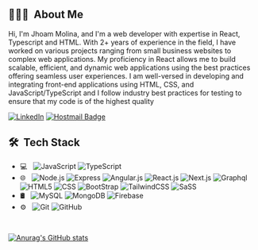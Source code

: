 ## 👨🏻‍💻 &nbsp;About Me 
Hi, I'm Jhoam Molina, and I'm a web developer with expertise in React, Typescript and HTML. With 2+ years of experience in the field, I have worked on various projects ranging from small business websites to complex web applications. My proficiency in React allows me to build scalable, efficient, and dynamic web applications using the best practices offering seamless user experiences. I am well-versed in developing and integrating front-end applications using HTML, CSS, and JavaScript/TypeScript and I follow industry best practices for testing to ensure that my code is of the highest quality
<br>

[![LinkedIn](https://img.shields.io/badge/-Jhoam%20Molina-blue?style=plastic&logo=linkedin&logoColor=white&link=https://www.linkedin.com/in/jhoammolina/)](https://www.linkedin.com/in/jhoammolina/)
[![Hostmail Badge](https://img.shields.io/badge/Molina_504@hotmail.com-0078D4?style=flat-square&logo=microsoft-outlook&logoColor=white&link=mailto:molina_504@hotmail.com)](mailto:molina_504@hotmail.com)


## 🛠 &nbsp;Tech Stack
- 💻 &nbsp;
  ![JavaScript](https://img.shields.io/badge/-JavaScript-333333?style=flat&logo=javascript)
  ![TypeScript](https://img.shields.io/badge/-TypeScript-333333?style=flat&logo=typescript)
- 🌐 &nbsp;
  ![Node.js](https://img.shields.io/badge/-Node.js-333333?style=flat&logo=node)
  ![Express](https://img.shields.io/badge/-Express-333333?style=flat&logo=express)
  ![Angular.js](https://img.shields.io/badge/-Angular-333333?style=flat&logo=angular)
  ![React.js](https://img.shields.io/badge/-React-333333?style=flat&logo=react)
  ![Next.js](https://img.shields.io/badge/-Next-333333?style=flat&logo=nextjs)
  ![Graphql](https://img.shields.io/badge/-Graphql-333333?style=flat&logo=graphql)
  ![HTML5](https://img.shields.io/badge/-HTML5-333333?style=flat&logo=HTML5)
  ![CSS](https://img.shields.io/badge/-CSS-333333?style=flat&logo=CSS3&logoColor=1572B6)
  ![BootStrap](https://img.shields.io/badge/-BootStrap-333333?style=flat&logo=bootstrap&logoColor=1572B6)
  ![TailwindCSS](https://img.shields.io/badge/-TailwindCSS-333333?style=flat&logo=tailwindcss)
  ![SaSS](https://img.shields.io/badge/Sass-333333?style=flat&logo=sass&logoColor=white)
- 🛢 &nbsp;
  ![MySQL](https://img.shields.io/badge/-MySQL-333333?style=flat&logo=mysql)
  ![MongoDB](https://img.shields.io/badge/-MongoDB-333333?style=flat&logo=mongodb)
  ![Firebase](https://img.shields.io/badge/-Firebase-333333?style=flat&logo=firebase)
- ⚙️ &nbsp;
  ![Git](https://img.shields.io/badge/-Git-333333?style=flat&logo=git)
  ![GitHub](https://img.shields.io/badge/-GitHub-333333?style=flat&logo=github)
<br/>


[![Anurag's GitHub stats](https://github-readme-stats-baxd.vercel.app/api?username=JhoamMolina)](https://github.com/anuraghazra/github-readme-stats)


